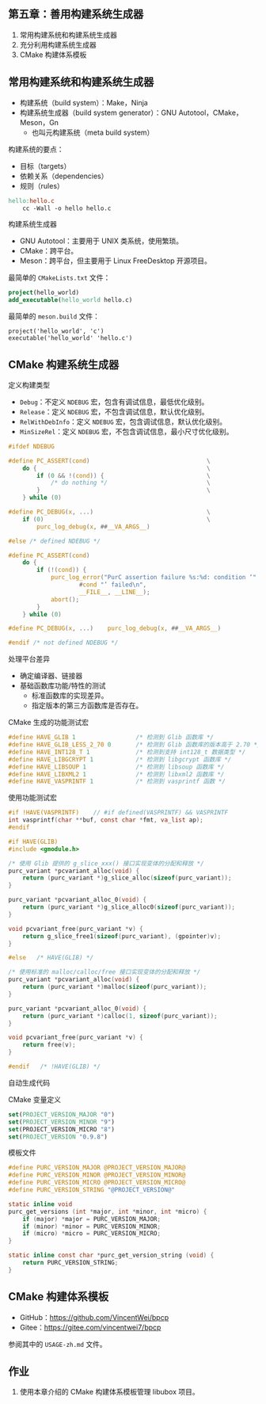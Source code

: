 ## 第五章：善用构建系统生成器

1. 常用构建系统和构建系统生成器
1. 充分利用构建系统生成器
1. CMake 构建体系模板

		
## 常用构建系统和构建系统生成器

- 构建系统（build system）：Make，Ninja
- 构建系统生成器（build system generator）：GNU Autotool，CMake，Meson，Gn
  - 也叫元构建系统（meta build system）

	
构建系统的要点：

- 目标（targets）
- 依赖关系（dependencies）
- 规则（rules）

```makefile
hello:hello.c
	cc -Wall -o hello hello.c
```

	
构建系统生成器

- GNU Autotool：主要用于 UNIX 类系统，使用繁琐。
- CMake：跨平台。
- Meson：跨平台，但主要用于 Linux FreeDesktop 开源项目。

最简单的 `CMakeLists.txt` 文件：

```cmake
project(hello_world)
add_executable(hello_world hello.c)
```

最简单的 `meson.build` 文件：

```meson
project('hello_world', 'c')
executable('hello_world' 'hello.c')
```

		
## CMake 构建系统生成器

	
定义构建类型

- `Debug`：不定义 `NDEBUG` 宏，包含有调试信息，最低优化级别。
- `Release`：定义 `NDEBUG` 宏，不包含调试信息，默认优化级别。
- `RelWithDebInfo`：定义 `NDEBUG` 宏，包含调试信息，默认优化级别。
- `MinSizeRel`：定义 `NDEBUG` 宏，不包含调试信息，最小尺寸优化级别。

	
```c
#ifdef NDEBUG

#define PC_ASSERT(cond)                                 \
    do {                                                \
        if (0 && !(cond)) {                             \
            /* do nothing */                            \
        }                                               \
    } while (0)

#define PC_DEBUG(x, ...)                                \
    if (0)                                              \
        purc_log_debug(x, ##__VA_ARGS__)

#else /* defined NDEBUG */

#define PC_ASSERT(cond)                                                 \
    do {                                                                \
        if (!(cond)) {                                                  \
            purc_log_error("PurC assertion failure %s:%d: condition ‘"  \
                    #cond "’ failed\n",                                 \
                    __FILE__, __LINE__);                                \
            abort();                                                    \
        }                                                               \
    } while (0)

#define PC_DEBUG(x, ...)    purc_log_debug(x, ##__VA_ARGS__)

#endif /* not defined NDEBUG */
```

	
处理平台差异

- 确定编译器、链接器
- 基础函数库功能/特性的测试
   - 标准函数库的实现差异。
   - 指定版本的第三方函数库是否存在。

	
CMake 生成的功能测试宏

```c
#define HAVE_GLIB 1                 /* 检测到 Glib 函数库 */
#define HAVE_GLIB_LESS_2_70 0       /* 检测到 Glib 函数库的版本高于 2.70 */
#define HAVE_INT128_T 1             /* 检测到支持 int128_t 数据类型 */
#define HAVE_LIBGCRYPT 1            /* 检测到 libgcrypt 函数库 */
#define HAVE_LIBSOUP 1              /* 检测到 libsoup 函数库 */
#define HAVE_LIBXML2 1              /* 检测到 libxml2 函数库 */
#define HAVE_VASPRINTF 1            /* 检测到 vasprintf 函数 */
```

	
使用功能测试宏

```c
#if !HAVE(VASPRINTF)    // #if defined(VASPRINTF) && VASPRINTF
int vasprintf(char **buf, const char *fmt, va_list ap);
#endif
```

```c
#if HAVE(GLIB)
#include <gmodule.h>

/* 使用 Glib 提供的 g_slice_xxx() 接口实现变体的分配和释放 */
purc_variant *pcvariant_alloc(void) {
    return (purc_variant *)g_slice_alloc(sizeof(purc_variant));
}

purc_variant *pcvariant_alloc_0(void) {
    return (purc_variant *)g_slice_alloc0(sizeof(purc_variant));
}

void pcvariant_free(purc_variant *v) {
    return g_slice_free1(sizeof(purc_variant), (gpointer)v);
}

#else   /* HAVE(GLIB) */

/* 使用标准的 malloc/calloc/free 接口实现变体的分配和释放 */
purc_variant *pcvariant_alloc(void) {
    return (purc_variant *)malloc(sizeof(purc_variant));
}

purc_variant *pcvariant_alloc_0(void) {
    return (purc_variant *)calloc(1, sizeof(purc_variant));
}

void pcvariant_free(purc_variant *v) {
    return free(v);
}

#endif   /* !HAVE(GLIB) */
```

	
自动生成代码

CMake 变量定义

```cmake
set(PROJECT_VERSION_MAJOR "0")
set(PROJECT_VERSION_MINOR "9")
set(PROJECT_VERSION_MICRO "8")
set(PROJECT_VERSION "0.9.8")
```

模板文件

```c
#define PURC_VERSION_MAJOR @PROJECT_VERSION_MAJOR@
#define PURC_VERSION_MINOR @PROJECT_VERSION_MINOR@
#define PURC_VERSION_MICRO @PROJECT_VERSION_MICRO@
#define PURC_VERSION_STRING "@PROJECT_VERSION@"

static inline void
purc_get_versions (int *major, int *minor, int *micro) {
    if (major) *major = PURC_VERSION_MAJOR;
    if (minor) *minor = PURC_VERSION_MINOR;
    if (micro) *micro = PURC_VERSION_MICRO;
}

static inline const char *purc_get_version_string (void) {
    return PURC_VERSION_STRING;
}
```

		
## CMake 构建体系模板

- GitHub：<https://github.com/VincentWei/bpcp>
- Gitee：<https://gitee.com/vincentwei7/bpcp>

参阅其中的 `USAGE-zh.md` 文件。

		
## 作业

1. 使用本章介绍的 CMake 构建体系模板管理 libubox 项目。

